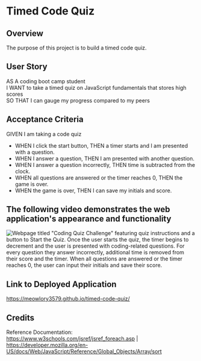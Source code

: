 # Timed Code Quiz

## Overview
The purpose of this project is to build a timed code quiz.

## User Story
AS A coding boot camp student  
I WANT to take a timed quiz on JavaScript fundamentals that stores high scores  
SO THAT I can gauge my progress compared to my peers

## Acceptance Criteria
GIVEN I am taking a code quiz
* WHEN I click the start button, THEN a timer starts and I am presented with a question.  
* WHEN I answer a question, THEN I am presented with another question.  
* WHEN I answer a question incorrectly, THEN time is subtracted from the clock.  
* WHEN all questions are answered or the timer reaches 0, THEN the game is over.  
* WHEN the game is over, THEN I can save my initials and score.


## The following video demonstrates the web application's appearance and functionality
![Webpage titled "Coding Quiz Challenge" featuring quiz instructions and a button to Start the Quiz. Once the user starts the quiz, the timer begins to decrement and the user is presented with coding-related questions. For every question they answer incorrectly, additional time is removed from their score and the timer. When all questions are answered or the timer reaches 0, the user can input their initials and save their score.](https://github.com/Meowlory3579/timed-code-quiz/blob/main/assets/images/quiz-functionality.gif)


## Link to Deployed Application
https://meowlory3579.github.io/timed-code-quiz/

## Credits
Reference Documentation: https://www.w3schools.com/jsref/jsref_foreach.asp | https://developer.mozilla.org/en-US/docs/Web/JavaScript/Reference/Global_Objects/Array/sort



